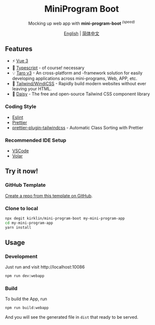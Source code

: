 <div align='center'>
<h1>MiniProgram Boot</h1>
</div>

<p align='center'>
Mocking up web app with <b>mini-program-boot </b><sup><em>(speed)</em></sup><br>
</p>

<div align='center'>
<a href="README.en.md">English</a> | <a href="README.md">简体中文</a>
</div>

## Features

- ⚡ [Vue 3](https://github.com/vuejs/vue-next)
- 💪 [Typescript](https://www.typescriptlang.org/) - of course! necessary
- 💡 [Taro v3](https://taro.js.org/) - An cross-platform and -framework solution for easily developing applications across mini-programs, Web, APP, etc.
- 🎨 [Tailwind/WindiCSS](https://tailwindcss.com/docs/configuration) - Rapidly build modern websites without ever leaving your HTML.
- 🌼 [Daisy](https://daisyui.com/) - The free and open-source Tailwind CSS component library

### Coding Style

- [Eslint](https://eslint.org/docs/user-guide/getting-started)
- [Prettier](https://prettier.io/docs/en/install.html)
- [prettier-plugin-tailwindcss](https://tailwindcss.com/blog/automatic-class-sorting-with-prettier) - Automatic Class Sorting with Prettier

### Recommended IDE Setup

- [VSCode](https://code.visualstudio.com/)
- [Volar](https://marketplace.visualstudio.com/items?itemName=johnsoncodehk.volar)

## Try it now!

### GitHub Template

[Create a repo from this template on GitHub](https://github.com/kirklin/mini-program-boot/generate).

### Clone to local

```bash
npx degit kirklin/mini-program-boot my-mini-program-app
cd my-mini-program-app
yarn install
```

## Usage

### Development

Just run and visit http://localhost:10086

```bash
npm run dev:webapp
```

### Build

To build the App, run

```bash
npm run build:webapp
```

And you will see the generated file in `dist` that ready to be served.
